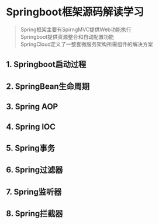 # Springboot框架源码解读学习
> Spring框架主要有SpirngMVC提供Web功能执行  
> Springboot提供资源整合和自动配置功能  
> SpringCloud定义了一整套微服务架构所需组件的解决方案
## 1. Springboot启动过程

## 2. SpringBean生命周期

## 3. Spring AOP

## 4. Spring IOC

## 5. Spring事务

## 6. Spring过滤器

## 7. Spring监听器

## 8. Spring拦截器
